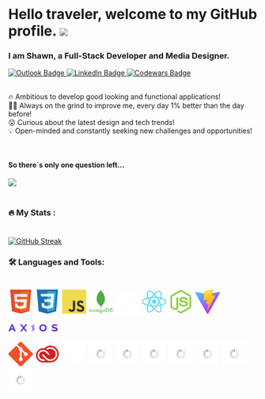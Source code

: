 
<div>
  <div align="right">
    <img src="https://komarev.com/ghpvc/?username=Cyber-SW&style=flat-square&color=blue" alt=""/>
  </div> 
  <h1>
    Hello traveler, welcome to my GitHub profile.
    <img src="https://media.giphy.com/media/hvRJCLFzcasrR4ia7z/giphy.gif" width="40px"/>  
  </h1>
  <h3>
    I am Shawn, a Full-Stack Developer and Media Designer.
  </h3>

  <div id="badges">
    <a href="mailto:woltersh@oulook.de">
      <img src="https://img.shields.io/badge/Microsoft%20Outlook-0078D4.svg?style=for-the-badge&logo=Microsoft-Outlook&logoColor=white" alt="Outlook Badge"/>
    </a>
    <a href="https://www.linkedin.com/in/shawn-wolter-93a263195/">
      <img src="https://img.shields.io/badge/LinkedIn-blue?style=for-the-badge&logo=linkedin&logoColor=white" alt="LinkedIn Badge"/>
    </a>
    <a href="https://www.codewars.com/users/Cyber-SW">
      <img src="https://img.shields.io/badge/Codewars-B1361E.svg?style=for-the-badge&logo=Codewars&logoColor=white" alt="Codewars Badge"/>
    </a>
  </div>

</br>
  
<p>
🔥 Ambitious to develop good looking and functional applications! </br>
💪🏽 Always on the grind to improve me, every day 1% better than the day before! </br>
😲 Curious about the latest design and tech trends! </br>
💡 Open-minded and constantly seeking new challenges and opportunities!
</p>
  
  </br>
  
  <div>
  <h4>So there´s only one question left...</h4>
    <img src="https://media3.giphy.com/media/L3bj6t3opdeNddYCyl/giphy.gif" width="560px"/>
  </div>
</div>
</br>

### :fire: My Stats :
#
[![GitHub Streak](http://github-readme-streak-stats.herokuapp.com?user=Cyber-SW&theme=rising-sun&hide_border=true&border_radius=0&card_width=600)](https://git.io/streak-stats)
</br>

### :hammer_and_wrench: Languages and Tools:
#

<div>
  <img src="https://github.com/devicons/devicon/blob/master/icons/html5/html5-original.svg" alt="Html5 Icon" width="50px"/>
  <img src="https://github.com/devicons/devicon/blob/master/icons/css3/css3-original.svg" alt="CSS Icon" width="50px"/>
  <img src="https://github.com/devicons/devicon/blob/master/icons/javascript/javascript-original.svg" alt="JS Icon" width="50px"/>

  <img src="https://github.com/devicons/devicon/blob/master/icons/mongodb/mongodb-plain-wordmark.svg" alt="MongoDB Icon" width="50px"/>
  <img src="./express.png" alt="Express Icon" width="50px"/>
  <img src="https://github.com/devicons/devicon/blob/master/icons/react/react-original.svg" alt="React Icon" width="50px"/>
  <img src="https://github.com/devicons/devicon/blob/master/icons/nodejs/nodejs-original.svg" alt="Nodejs Icon" width="50px"/>
  
  <img src="./vite-js-logo.svg" alt="Vite Icon" width="50px"/>
  <img src="./axios.png" alt="Axios Icon" width="100px"/>
  </br>
  <img src="https://github.com/devicons/devicon/blob/master/icons/git/git-original.svg" alt="Git Icon" width="50px"/>
  <img src="./Creative_Cloud.png" alt="CC Icon" width="50px"/>
  <img src="./handlebars.png" alt="loading skill" width="50px"/>
  <img src="./loading-gif.gif" alt="loading skill" width="50px"/>
  <img src="./loading-gif.gif" alt="loading skill" width="50px"/>
  <img src="./loading-gif.gif" alt="loading skill" width="50px"/>
  <img src="./loading-gif.gif" alt="loading skill" width="50px"/>
  <img src="./loading-gif.gif" alt="loading skill" width="50px"/>
  <img src="./loading-gif.gif" alt="loading skill" width="50px"/>
  <img src="./loading-gif.gif" alt="loading skill" width="50px"/>
</div>
